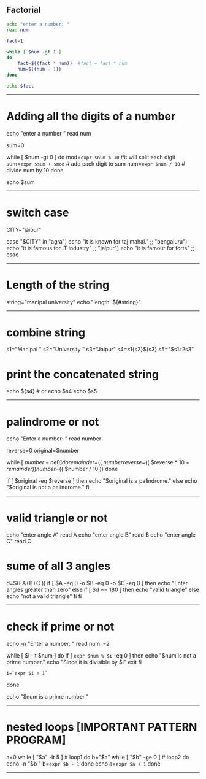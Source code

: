 
## Factorial

```sh
echo "enter a number: "
read num

fact=1

while [ $num -gt 1 ]
do
    fact=$((fact * num))  #fact = fact * num
    num=$((num - 1))
done

echo $fact
```


*****************************************

# Adding all the digits of a number
echo "enter a number "
read num

sum=0

while [ $num -gt 0 ]
do
    mod=`expr $num % 10`  #it will split each digit
    sum=`expr $sum + $mod`  # add each digit to sum
    num=`expr $num / 10`  # divide num by 10
done

echo $sum



*********************************************************


# switch case

CITY="jaipur"

case "$CITY" in
    "agra") echo "it is known for taj mahal."
    ;;
    "bengaluru") echo "it is famous for IT industry"
    ;;
    "jaipur") echo "it is famour for forts"
    ;;
esac


*********************************************************

# Length of the string


string="manipal university"
echo "length: ${#string}"

*********************************************************
# combine string

s1="Manipal "
s2="University "
s3="Jaipur"
s4=${s1}${s2}${s3}
s5="$s1$s2$s3"

# print the concatenated string
echo ${s4}  #  or echo $s4
echo $s5


*********************************************************


# palindrome or not

echo "Enter a number: "
read number

reverse=0
original=$number

while [ $number -ne 0 ]
do
    remainder=$(( $number % 10 ))
    reverse=$(( $reverse * 10 + $remainder ))
    number=$(( $number / 10 ))
done

if [ $original -eq $reverse ]
then
    echo "$original is a palindrome."
else
    echo "$original is not a palindrome."
fi

*********************************************************

# valid triangle or not

echo "enter angle A"
read A
echo "enter angle B"
read B
echo "enter angle C"
read C

# sume of all 3 angles
d=$(( A+B+C ))
if [ $A -eq 0 -o $B -eq 0 -o $C -eq 0 ]
    then
        echo "Enter angles greater than zero"
else
    if [ $d == 180 ]
        then
            echo "valid triangle"
    else
        echo "not a valid triangle"
    fi
fi

*********************************************************

# check if prime or not

echo -n "Enter a number: "
read num
i=2

while [ $i -lt $num ]
do
    if [ `expr $num % $i` -eq 0 ]
    then
        echo "$num is not a prime number."
        echo "Since it is divisible by $i"
        exit
    fi
    
    i=`expr $i + 1`
done

echo "$num is a prime number "

*********************************************************

# nested loops [IMPORTANT PATTERN PROGRAM]

a=0
while [ "$a" -lt 5 ] # loop1
do
    b="$a"
    while [ "$b" -ge 0 ] # loop2
    do
        echo -n "$b "
        b=`expr $b - 1`
    done
    echo
    a=`expr $a + 1`
done

*********************************************************
